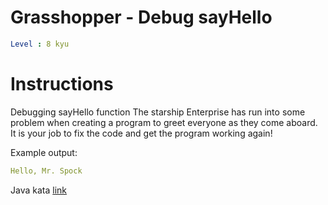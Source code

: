 # Grasshopper - Debug sayHello

```yaml
Level : 8 kyu
```

# Instructions

Debugging sayHello function
The starship Enterprise has run into some problem when creating a program to greet everyone as they come aboard. It is your job to fix the code and get the program working again!

Example output:
```yaml
Hello, Mr. Spock
```

Java kata [link](https://www.codewars.com/kata/5625618b1fe21ab49f00001f/train/java)